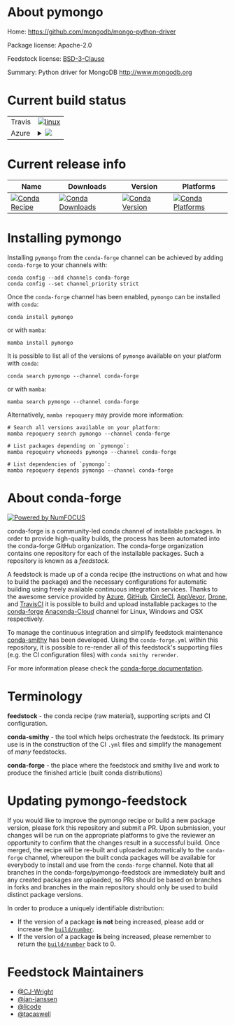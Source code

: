 About pymongo
=============

Home: https://github.com/mongodb/mongo-python-driver

Package license: Apache-2.0

Feedstock license: [BSD-3-Clause](https://github.com/conda-forge/pymongo-feedstock/blob/master/LICENSE.txt)

Summary: Python driver for MongoDB http://www.mongodb.org

Current build status
====================


<table><tr>
    <td>Travis</td>
    <td>
      <a href="https://app.travis-ci.com/conda-forge/pymongo-feedstock">
        <img alt="linux" src="https://img.shields.io/travis/com/conda-forge/pymongo-feedstock/master.svg?label=Linux">
      </a>
    </td>
  </tr>
    
  <tr>
    <td>Azure</td>
    <td>
      <details>
        <summary>
          <a href="https://dev.azure.com/conda-forge/feedstock-builds/_build/latest?definitionId=895&branchName=master">
            <img src="https://dev.azure.com/conda-forge/feedstock-builds/_apis/build/status/pymongo-feedstock?branchName=master">
          </a>
        </summary>
        <table>
          <thead><tr><th>Variant</th><th>Status</th></tr></thead>
          <tbody><tr>
              <td>linux_64_python3.10.____cpython</td>
              <td>
                <a href="https://dev.azure.com/conda-forge/feedstock-builds/_build/latest?definitionId=895&branchName=master">
                  <img src="https://dev.azure.com/conda-forge/feedstock-builds/_apis/build/status/pymongo-feedstock?branchName=master&jobName=linux&configuration=linux%20linux_64_python3.10.____cpython" alt="variant">
                </a>
              </td>
            </tr><tr>
              <td>linux_64_python3.11.____cpython</td>
              <td>
                <a href="https://dev.azure.com/conda-forge/feedstock-builds/_build/latest?definitionId=895&branchName=master">
                  <img src="https://dev.azure.com/conda-forge/feedstock-builds/_apis/build/status/pymongo-feedstock?branchName=master&jobName=linux&configuration=linux%20linux_64_python3.11.____cpython" alt="variant">
                </a>
              </td>
            </tr><tr>
              <td>linux_64_python3.8.____cpython</td>
              <td>
                <a href="https://dev.azure.com/conda-forge/feedstock-builds/_build/latest?definitionId=895&branchName=master">
                  <img src="https://dev.azure.com/conda-forge/feedstock-builds/_apis/build/status/pymongo-feedstock?branchName=master&jobName=linux&configuration=linux%20linux_64_python3.8.____cpython" alt="variant">
                </a>
              </td>
            </tr><tr>
              <td>linux_64_python3.9.____cpython</td>
              <td>
                <a href="https://dev.azure.com/conda-forge/feedstock-builds/_build/latest?definitionId=895&branchName=master">
                  <img src="https://dev.azure.com/conda-forge/feedstock-builds/_apis/build/status/pymongo-feedstock?branchName=master&jobName=linux&configuration=linux%20linux_64_python3.9.____cpython" alt="variant">
                </a>
              </td>
            </tr><tr>
              <td>linux_aarch64_python3.10.____cpython</td>
              <td>
                <a href="https://dev.azure.com/conda-forge/feedstock-builds/_build/latest?definitionId=895&branchName=master">
                  <img src="https://dev.azure.com/conda-forge/feedstock-builds/_apis/build/status/pymongo-feedstock?branchName=master&jobName=linux&configuration=linux%20linux_aarch64_python3.10.____cpython" alt="variant">
                </a>
              </td>
            </tr><tr>
              <td>linux_aarch64_python3.11.____cpython</td>
              <td>
                <a href="https://dev.azure.com/conda-forge/feedstock-builds/_build/latest?definitionId=895&branchName=master">
                  <img src="https://dev.azure.com/conda-forge/feedstock-builds/_apis/build/status/pymongo-feedstock?branchName=master&jobName=linux&configuration=linux%20linux_aarch64_python3.11.____cpython" alt="variant">
                </a>
              </td>
            </tr><tr>
              <td>linux_aarch64_python3.8.____cpython</td>
              <td>
                <a href="https://dev.azure.com/conda-forge/feedstock-builds/_build/latest?definitionId=895&branchName=master">
                  <img src="https://dev.azure.com/conda-forge/feedstock-builds/_apis/build/status/pymongo-feedstock?branchName=master&jobName=linux&configuration=linux%20linux_aarch64_python3.8.____cpython" alt="variant">
                </a>
              </td>
            </tr><tr>
              <td>linux_aarch64_python3.9.____cpython</td>
              <td>
                <a href="https://dev.azure.com/conda-forge/feedstock-builds/_build/latest?definitionId=895&branchName=master">
                  <img src="https://dev.azure.com/conda-forge/feedstock-builds/_apis/build/status/pymongo-feedstock?branchName=master&jobName=linux&configuration=linux%20linux_aarch64_python3.9.____cpython" alt="variant">
                </a>
              </td>
            </tr><tr>
              <td>linux_ppc64le_python3.10.____cpython</td>
              <td>
                <a href="https://dev.azure.com/conda-forge/feedstock-builds/_build/latest?definitionId=895&branchName=master">
                  <img src="https://dev.azure.com/conda-forge/feedstock-builds/_apis/build/status/pymongo-feedstock?branchName=master&jobName=linux&configuration=linux%20linux_ppc64le_python3.10.____cpython" alt="variant">
                </a>
              </td>
            </tr><tr>
              <td>linux_ppc64le_python3.11.____cpython</td>
              <td>
                <a href="https://dev.azure.com/conda-forge/feedstock-builds/_build/latest?definitionId=895&branchName=master">
                  <img src="https://dev.azure.com/conda-forge/feedstock-builds/_apis/build/status/pymongo-feedstock?branchName=master&jobName=linux&configuration=linux%20linux_ppc64le_python3.11.____cpython" alt="variant">
                </a>
              </td>
            </tr><tr>
              <td>linux_ppc64le_python3.8.____cpython</td>
              <td>
                <a href="https://dev.azure.com/conda-forge/feedstock-builds/_build/latest?definitionId=895&branchName=master">
                  <img src="https://dev.azure.com/conda-forge/feedstock-builds/_apis/build/status/pymongo-feedstock?branchName=master&jobName=linux&configuration=linux%20linux_ppc64le_python3.8.____cpython" alt="variant">
                </a>
              </td>
            </tr><tr>
              <td>linux_ppc64le_python3.9.____cpython</td>
              <td>
                <a href="https://dev.azure.com/conda-forge/feedstock-builds/_build/latest?definitionId=895&branchName=master">
                  <img src="https://dev.azure.com/conda-forge/feedstock-builds/_apis/build/status/pymongo-feedstock?branchName=master&jobName=linux&configuration=linux%20linux_ppc64le_python3.9.____cpython" alt="variant">
                </a>
              </td>
            </tr><tr>
              <td>osx_64_python3.10.____cpython</td>
              <td>
                <a href="https://dev.azure.com/conda-forge/feedstock-builds/_build/latest?definitionId=895&branchName=master">
                  <img src="https://dev.azure.com/conda-forge/feedstock-builds/_apis/build/status/pymongo-feedstock?branchName=master&jobName=osx&configuration=osx%20osx_64_python3.10.____cpython" alt="variant">
                </a>
              </td>
            </tr><tr>
              <td>osx_64_python3.11.____cpython</td>
              <td>
                <a href="https://dev.azure.com/conda-forge/feedstock-builds/_build/latest?definitionId=895&branchName=master">
                  <img src="https://dev.azure.com/conda-forge/feedstock-builds/_apis/build/status/pymongo-feedstock?branchName=master&jobName=osx&configuration=osx%20osx_64_python3.11.____cpython" alt="variant">
                </a>
              </td>
            </tr><tr>
              <td>osx_64_python3.8.____cpython</td>
              <td>
                <a href="https://dev.azure.com/conda-forge/feedstock-builds/_build/latest?definitionId=895&branchName=master">
                  <img src="https://dev.azure.com/conda-forge/feedstock-builds/_apis/build/status/pymongo-feedstock?branchName=master&jobName=osx&configuration=osx%20osx_64_python3.8.____cpython" alt="variant">
                </a>
              </td>
            </tr><tr>
              <td>osx_64_python3.9.____cpython</td>
              <td>
                <a href="https://dev.azure.com/conda-forge/feedstock-builds/_build/latest?definitionId=895&branchName=master">
                  <img src="https://dev.azure.com/conda-forge/feedstock-builds/_apis/build/status/pymongo-feedstock?branchName=master&jobName=osx&configuration=osx%20osx_64_python3.9.____cpython" alt="variant">
                </a>
              </td>
            </tr><tr>
              <td>osx_arm64_python3.10.____cpython</td>
              <td>
                <a href="https://dev.azure.com/conda-forge/feedstock-builds/_build/latest?definitionId=895&branchName=master">
                  <img src="https://dev.azure.com/conda-forge/feedstock-builds/_apis/build/status/pymongo-feedstock?branchName=master&jobName=osx&configuration=osx%20osx_arm64_python3.10.____cpython" alt="variant">
                </a>
              </td>
            </tr><tr>
              <td>osx_arm64_python3.11.____cpython</td>
              <td>
                <a href="https://dev.azure.com/conda-forge/feedstock-builds/_build/latest?definitionId=895&branchName=master">
                  <img src="https://dev.azure.com/conda-forge/feedstock-builds/_apis/build/status/pymongo-feedstock?branchName=master&jobName=osx&configuration=osx%20osx_arm64_python3.11.____cpython" alt="variant">
                </a>
              </td>
            </tr><tr>
              <td>osx_arm64_python3.8.____cpython</td>
              <td>
                <a href="https://dev.azure.com/conda-forge/feedstock-builds/_build/latest?definitionId=895&branchName=master">
                  <img src="https://dev.azure.com/conda-forge/feedstock-builds/_apis/build/status/pymongo-feedstock?branchName=master&jobName=osx&configuration=osx%20osx_arm64_python3.8.____cpython" alt="variant">
                </a>
              </td>
            </tr><tr>
              <td>osx_arm64_python3.9.____cpython</td>
              <td>
                <a href="https://dev.azure.com/conda-forge/feedstock-builds/_build/latest?definitionId=895&branchName=master">
                  <img src="https://dev.azure.com/conda-forge/feedstock-builds/_apis/build/status/pymongo-feedstock?branchName=master&jobName=osx&configuration=osx%20osx_arm64_python3.9.____cpython" alt="variant">
                </a>
              </td>
            </tr><tr>
              <td>win_64_python3.10.____cpython</td>
              <td>
                <a href="https://dev.azure.com/conda-forge/feedstock-builds/_build/latest?definitionId=895&branchName=master">
                  <img src="https://dev.azure.com/conda-forge/feedstock-builds/_apis/build/status/pymongo-feedstock?branchName=master&jobName=win&configuration=win%20win_64_python3.10.____cpython" alt="variant">
                </a>
              </td>
            </tr><tr>
              <td>win_64_python3.11.____cpython</td>
              <td>
                <a href="https://dev.azure.com/conda-forge/feedstock-builds/_build/latest?definitionId=895&branchName=master">
                  <img src="https://dev.azure.com/conda-forge/feedstock-builds/_apis/build/status/pymongo-feedstock?branchName=master&jobName=win&configuration=win%20win_64_python3.11.____cpython" alt="variant">
                </a>
              </td>
            </tr><tr>
              <td>win_64_python3.8.____cpython</td>
              <td>
                <a href="https://dev.azure.com/conda-forge/feedstock-builds/_build/latest?definitionId=895&branchName=master">
                  <img src="https://dev.azure.com/conda-forge/feedstock-builds/_apis/build/status/pymongo-feedstock?branchName=master&jobName=win&configuration=win%20win_64_python3.8.____cpython" alt="variant">
                </a>
              </td>
            </tr><tr>
              <td>win_64_python3.9.____cpython</td>
              <td>
                <a href="https://dev.azure.com/conda-forge/feedstock-builds/_build/latest?definitionId=895&branchName=master">
                  <img src="https://dev.azure.com/conda-forge/feedstock-builds/_apis/build/status/pymongo-feedstock?branchName=master&jobName=win&configuration=win%20win_64_python3.9.____cpython" alt="variant">
                </a>
              </td>
            </tr>
          </tbody>
        </table>
      </details>
    </td>
  </tr>
</table>

Current release info
====================

| Name | Downloads | Version | Platforms |
| --- | --- | --- | --- |
| [![Conda Recipe](https://img.shields.io/badge/recipe-pymongo-green.svg)](https://anaconda.org/conda-forge/pymongo) | [![Conda Downloads](https://img.shields.io/conda/dn/conda-forge/pymongo.svg)](https://anaconda.org/conda-forge/pymongo) | [![Conda Version](https://img.shields.io/conda/vn/conda-forge/pymongo.svg)](https://anaconda.org/conda-forge/pymongo) | [![Conda Platforms](https://img.shields.io/conda/pn/conda-forge/pymongo.svg)](https://anaconda.org/conda-forge/pymongo) |

Installing pymongo
==================

Installing `pymongo` from the `conda-forge` channel can be achieved by adding `conda-forge` to your channels with:

```
conda config --add channels conda-forge
conda config --set channel_priority strict
```

Once the `conda-forge` channel has been enabled, `pymongo` can be installed with `conda`:

```
conda install pymongo
```

or with `mamba`:

```
mamba install pymongo
```

It is possible to list all of the versions of `pymongo` available on your platform with `conda`:

```
conda search pymongo --channel conda-forge
```

or with `mamba`:

```
mamba search pymongo --channel conda-forge
```

Alternatively, `mamba repoquery` may provide more information:

```
# Search all versions available on your platform:
mamba repoquery search pymongo --channel conda-forge

# List packages depending on `pymongo`:
mamba repoquery whoneeds pymongo --channel conda-forge

# List dependencies of `pymongo`:
mamba repoquery depends pymongo --channel conda-forge
```


About conda-forge
=================

[![Powered by
NumFOCUS](https://img.shields.io/badge/powered%20by-NumFOCUS-orange.svg?style=flat&colorA=E1523D&colorB=007D8A)](https://numfocus.org)

conda-forge is a community-led conda channel of installable packages.
In order to provide high-quality builds, the process has been automated into the
conda-forge GitHub organization. The conda-forge organization contains one repository
for each of the installable packages. Such a repository is known as a *feedstock*.

A feedstock is made up of a conda recipe (the instructions on what and how to build
the package) and the necessary configurations for automatic building using freely
available continuous integration services. Thanks to the awesome service provided by
[Azure](https://azure.microsoft.com/en-us/services/devops/), [GitHub](https://github.com/),
[CircleCI](https://circleci.com/), [AppVeyor](https://www.appveyor.com/),
[Drone](https://cloud.drone.io/welcome), and [TravisCI](https://travis-ci.com/)
it is possible to build and upload installable packages to the
[conda-forge](https://anaconda.org/conda-forge) [Anaconda-Cloud](https://anaconda.org/)
channel for Linux, Windows and OSX respectively.

To manage the continuous integration and simplify feedstock maintenance
[conda-smithy](https://github.com/conda-forge/conda-smithy) has been developed.
Using the ``conda-forge.yml`` within this repository, it is possible to re-render all of
this feedstock's supporting files (e.g. the CI configuration files) with ``conda smithy rerender``.

For more information please check the [conda-forge documentation](https://conda-forge.org/docs/).

Terminology
===========

**feedstock** - the conda recipe (raw material), supporting scripts and CI configuration.

**conda-smithy** - the tool which helps orchestrate the feedstock.
                   Its primary use is in the construction of the CI ``.yml`` files
                   and simplify the management of *many* feedstocks.

**conda-forge** - the place where the feedstock and smithy live and work to
                  produce the finished article (built conda distributions)


Updating pymongo-feedstock
==========================

If you would like to improve the pymongo recipe or build a new
package version, please fork this repository and submit a PR. Upon submission,
your changes will be run on the appropriate platforms to give the reviewer an
opportunity to confirm that the changes result in a successful build. Once
merged, the recipe will be re-built and uploaded automatically to the
`conda-forge` channel, whereupon the built conda packages will be available for
everybody to install and use from the `conda-forge` channel.
Note that all branches in the conda-forge/pymongo-feedstock are
immediately built and any created packages are uploaded, so PRs should be based
on branches in forks and branches in the main repository should only be used to
build distinct package versions.

In order to produce a uniquely identifiable distribution:
 * If the version of a package **is not** being increased, please add or increase
   the [``build/number``](https://docs.conda.io/projects/conda-build/en/latest/resources/define-metadata.html#build-number-and-string).
 * If the version of a package **is** being increased, please remember to return
   the [``build/number``](https://docs.conda.io/projects/conda-build/en/latest/resources/define-metadata.html#build-number-and-string)
   back to 0.

Feedstock Maintainers
=====================

* [@CJ-Wright](https://github.com/CJ-Wright/)
* [@jan-janssen](https://github.com/jan-janssen/)
* [@licode](https://github.com/licode/)
* [@tacaswell](https://github.com/tacaswell/)

